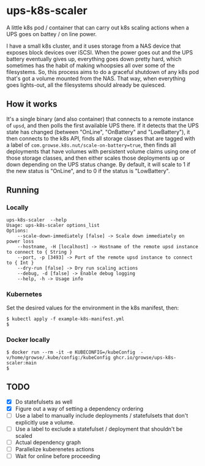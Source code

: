 # ups-k8s-scaler

A little k8s pod / container that can carry out k8s scaling actions when a UPS goes on battey / on line power.

I have a small k8s cluster, and it uses storage from a NAS device that exposes block devices over iSCSI. When the power goes out and the UPS battery eventually gives up, everything goes down pretty hard, which sometimes has the habit of making whoopsies all over some of the filesystems. So, this process aims to do a graceful shutdown of any k8s pod that's got a volume mounted from the NAS. That way, when everything goes lights-out, all the filesystems should already be quiesced.

## How it works

It's a single binary (and also container) that connects to a remote instance of `upsd`, and then polls the first available UPS there. If it detects that the UPS state has changed (between "OnLine", "OnBattery" and "LowBattery"), it then connects to the k8s API, finds all storage classes that are tagged with a label of `com.growse.k8s.nut/scale-on-battery=true`, then finds all deployments that have volumes with persistent volume claims using one of those storage classes, and then either scales those deployments up or down depending on the UPS status change. By default, it will scale to 1 if the new status is "OnLine", and to 0 if the status is "LowBattery".

## Running

### Locally

```shell
ups-k8s-scaler  --help
Usage: ups-k8s-scaler options_list
Options:
    --scale-down-immediately [false] -> Scale down immediately on power loss
    --hostname, -H [localhost] -> Hostname of the remote upsd instance to connect to { String }
    --port, -p [3493] -> Port of the remote upsd instance to connect to { Int }
    --dry-run [false] -> Dry run scaling actions
    --debug, -d [false] -> Enable debug logging
    --help, -h -> Usage info
```

### Kubernetes

Set the desired values for the environment in the k8s manifest, then:

```shell
$ kubectl apply -f example-k8s-manifest.yml
$
```

### Docker locally

```shell
$ docker run --rm -it -e KUBECONFIG=/kubeConfig  -v/home/growse/.kube/config:/kubeConfig ghcr.io/growse/ups-k8s-scaler:main
$
```

## TODO

- [x] Do statefulsets as well
- [x] Figure out a way of setting a dependency ordering
- [ ] Use a label to manually include deployments / statefulsets that don't explicitly use a volume.
- [ ] Use a label to exclude a statefulset / deployment that shouldn't be scaled
- [ ] Actual dependency graph
- [ ] Parallelize kuberenetes actions
- [ ] Wait for online before proceeding
